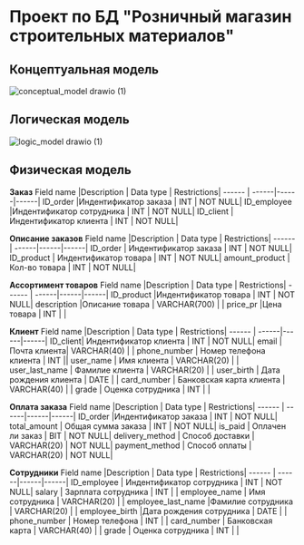 # Проект по БД "Розничный магазин строительных материалов"

## Концептуальная модель
![conceptual_model drawio (1)](https://user-images.githubusercontent.com/65976385/161466593-456fee18-08a9-48bb-8e51-66d5382adba6.svg)


## Логическая модель
![logic_model drawio (1)](https://user-images.githubusercontent.com/65976385/161645735-630178c4-9f3c-4abb-a9d3-9ccb91c9699e.svg)

## Физическая модель

**Заказ**
Field name |Description | Data type | Restrictions|
------ | ------|------|------|
ID_order |Индентификатор заказа  |  INT | NOT NULL|
ID_employee |Индентификатор сотрудника  | INT | NOT NULL| 
ID_client  | Индентификатор клиента | INT | NOT NULL|

**Описание заказов**
Field name |Description | Data type | Restrictions|
------ | ------|------|------|
ID_order |  Индентификатор заказа |  INT | NOT NULL|
ID_product | Индентификатор товара  | INT | NOT NULL| 
amount_product | Кол-во товара   | INT | NOT NULL|

**Ассортимент товаров**
Field name |Description | Data type | Restrictions|
------ | ------|------|------|
ID_product |Индентификатор товара  |  INT | NOT NULL|
description |Описание товара   | VARCHAR(700) | | 
price_pr  |Цена товара | INT | |

**Клиент**
Field name |Description | Data type | Restrictions|
------ | ------|------|------|
ID_client| Индентификатор клиента   |  INT | NOT NULL|
email  | Почта клиента| VARCHAR(40) | | 
phone_number | Номер телефона клиента  | INT ||
user_name  | Имя клиента | VARCHAR(20) | |
user_last_name | Фамилие клиента | VARCHAR(20) | |
user_birth | Дата рождения клиента | DATE | |
card_number | Банковская карта клиента | VARCHAR(40) | |
grade | Оценка сотрудника | INT | |

**Оплата заказа**
Field name |Description | Data type | Restrictions|
------ | ------|------|------|
ID_order |Индентификатор заказа |  INT | NOT NULL|
total_amount | Общая сумма заказа | INT | NOT NULL| 
is_paid | Оплачен ли заказ | BIT | NOT NULL|
delivery_method |  Способ доставки |  VARCHAR(20) | NOT NULL|
payment_method | Способ оплаты | VARCHAR(20) | NOT NULL| 

**Сотрудники**
Field name |Description | Data type | Restrictions|
------ | ------|------|------|
ID_employee | Индентификатор сотрудника  |  INT | NOT NULL|
salary  | Зарплата сотрудника | INT | | 
employee_name | Имя сотрудника | VARCHAR(20) | |
employee_last_name |Фамилие сотрудника  | VARCHAR(20) | |
employee_birth |Дата рождения сотрудника  | DATE | | 
phone_number | Номер телефона  | INT | |
card_number  | Банковская карта |  VARCHAR(40) | |
grade | Оценка сотрудника | INT | |
